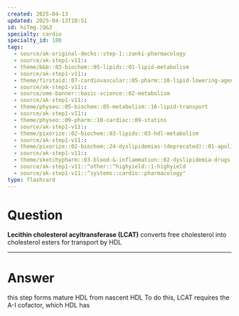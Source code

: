 ```yaml
---
created: 2025-04-13
updated: 2025-04-13T10:51
id: hiTmg.|Q&3
specialty: cardio
specialty_id: 180
tags:
  - source/ak-original-decks::step-1::zanki-pharmacology
  - source/ak-step1-v11::
  - theme/b&b::03-biochem::05-lipids::01-lipid-metabolism
  - source/ak-step1-v11::
  - theme/firstaid::07-cardiovascular::05-pharm::10-lipid-lowering-agents::*lipid-physiology
  - source/ak-step1-v11::
  - source/ome-banner::basic-science::02-metabolism
  - source/ak-step1-v11::
  - theme/physeo::05-biochem::05-metabolism::16-lipid-transport
  - source/ak-step1-v11::
  - theme/physeo::09-pharm::10-cardiac::09-statins
  - source/ak-step1-v11::
  - theme/pixorize::02-biochem::03-lipids::03-hdl-metabolism
  - source/ak-step1-v11::
  - theme/pixorize::02-biochem::24-dyslipidemias-(deprecated)::01-apolipoproteins
  - source/ak-step1-v11::
  - theme/sketchypharm::03-blood-&-inflammation::02-dyslipidemia-drugs::01-statins
  - source/ak-step1-v11::^other::^highyield::1-highyield
  - source/ak-step1-v11::^systems::cardio::pharmacology"
type: flashcard
---
```


# Question
**Lecithin cholesterol acyltransferase (LCAT)** converts free cholesterol into cholesterol esters for transport by HDL

---

# Answer
this step forms mature HDL from nascent HDL  To do this, LCAT requires the A-I cofactor, which HDL has